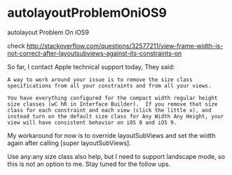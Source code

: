 # autolayoutProblemOniOS9
autolayout Problem On iOS9 

check http://stackoverflow.com/questions/32577211/view-frame-width-is-not-correct-after-layoutsubviews-against-its-constraints-on

So far, I contact Apple technical support today, They said:
```
A way to work around your issue is to remove the size class specifications from all your constraints and from all your views.  

You have everything configured for the compact width regular height size classes (wC hR in Interface Builder).  If you remove that size class for each constraint and each view (click the little x), and instead turn on the default size class for Any Width Any Height, your view will have consistent behavior on iOS 8 and iOS 9.  
```

My workaround for now is to override layoutSubViews and set the width again after calling [super layoutSubViews].

Use any:any size class also help, but I need to support landscape mode, so this is not an option to me. Stay tuned for the follow ups.
